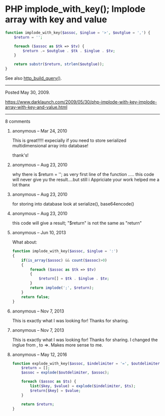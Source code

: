 # PHP implode_with_key(); Implode array with key and value

```php
function implode_with_key($assoc, $inglue = '>', $outglue = ',') {
    $return = '';

    foreach ($assoc as $tk => $tv) {
        $return .= $outglue . $tk . $inglue . $tv;
    }

    return substr($return, strlen($outglue));
}
```

See also <a href="http://www.php.net/manual/en/function.http-build-query.php">http_build_query()</a>.

---

Posted May 30, 2009.

https://www.darklaunch.com/2009/05/30/php-implode-with-key-implode-array-with-key-and-value.html

---

8 comments

<ol><li><div>

anonymous &ndash; Mar 24, 2010<div>

This is great!!!!! expecially if you need to store serialized multidimensional array into database!

thank's!

</div></div></li><li><div>

anonymous &ndash; Aug 23, 2010<div>

why there is $return = ''; as very first line of the function ..... this code will never give yu the result....but still i Appriciate your work helped me a lot thanx

</div></div></li><li><div>

anonymous &ndash; Aug 23, 2010<div>

for storing into database look at serialize(), base64encode()

</div></div></li><li><div>

anonymous &ndash; Aug 23, 2010<div>

this code will give a result; "$return" is not the same as "return"

</div></div></li><li><div>

anonymous &ndash; Jun 10, 2013<div>

What about:
```php
function implode_with_key($assoc, $inglue = ':')
{
    if(is_array($assoc) && count($assoc)>0)
    {
        foreach ($assoc as $tk => $tv) 
        {
            $return[] = $tk . $inglue . $tv;
        }
        return implode(';', $return);
    }
    return false;
}
```

</div></div></li><li><div>

anonymous &ndash; Nov 7, 2013<div>

This is exactly what I was looking for! Thanks for sharing.

</div></div></li><li><div>

anonymous &ndash; Nov 7, 2013<div>

This is exactly what I was looking for! Thanks for sharing.
I changed the inglue from , to =>. Makes more sense to me.

</div></div></li><li><div>

anonymous &ndash; May 12, 2016<div>

```php
function explode_with_key($assoc, $indelimiter = '=', $outdelimiter = '|') {
    $return = [];
    $assoc = explode($outdelimiter, $assoc);

    foreach ($assoc as $ts) {
        list($key, $value) = explode($indelimiter, $ts);
        $return[$key] = $value;
    }

    return $return;
}
```

</div></div></li></ol>